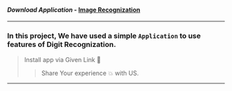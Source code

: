 #### *Download Application* - [Image Recognization](https://drive.google.com/file/d/1fZ6Pe-3nQRXYYw4GYSPaaA0SyDYcEl4o/view?usp=sharing)


----
### In this project, We have used a simple `Application` to use features of Digit Recognization. 
> Install app via Given Link 🔗
>> Share Your experience 💥 with US.

---
